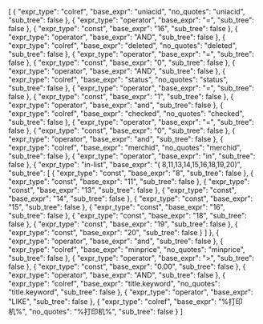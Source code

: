 [
    {
        "expr_type": "colref", 
        "base_expr": "uniacid", 
        "no_quotes": "uniacid", 
        "sub_tree": false
    }, 
    {
        "expr_type": "operator", 
        "base_expr": "=", 
        "sub_tree": false
    }, 
    {
        "expr_type": "const", 
        "base_expr": "16", 
        "sub_tree": false
    }, 
    {
        "expr_type": "operator", 
        "base_expr": "AND", 
        "sub_tree": false
    }, 
    {
        "expr_type": "colref", 
        "base_expr": "deleted", 
        "no_quotes": "deleted", 
        "sub_tree": false
    }, 
    {
        "expr_type": "operator", 
        "base_expr": "=", 
        "sub_tree": false
    }, 
    {
        "expr_type": "const", 
        "base_expr": "0", 
        "sub_tree": false
    }, 
    {
        "expr_type": "operator", 
        "base_expr": "AND", 
        "sub_tree": false
    }, 
    {
        "expr_type": "colref", 
        "base_expr": "status", 
        "no_quotes": "status", 
        "sub_tree": false
    }, 
    {
        "expr_type": "operator", 
        "base_expr": "=", 
        "sub_tree": false
    }, 
    {
        "expr_type": "const", 
        "base_expr": "1", 
        "sub_tree": false
    }, 
    {
        "expr_type": "operator", 
        "base_expr": "and", 
        "sub_tree": false
    }, 
    {
        "expr_type": "colref", 
        "base_expr": "checked", 
        "no_quotes": "checked", 
        "sub_tree": false
    }, 
    {
        "expr_type": "operator", 
        "base_expr": "=", 
        "sub_tree": false
    }, 
    {
        "expr_type": "const", 
        "base_expr": "0", 
        "sub_tree": false
    }, 
    {
        "expr_type": "operator", 
        "base_expr": "and", 
        "sub_tree": false
    }, 
    {
        "expr_type": "colref", 
        "base_expr": "merchid", 
        "no_quotes": "merchid", 
        "sub_tree": false
    }, 
    {
        "expr_type": "operator", 
        "base_expr": "in", 
        "sub_tree": false
    }, 
    {
        "expr_type": "in-list", 
        "base_expr": "( 8,11,13,14,15,16,18,19,20)", 
        "sub_tree": [
            {
                "expr_type": "const", 
                "base_expr": "8", 
                "sub_tree": false
            }, 
            {
                "expr_type": "const", 
                "base_expr": "11", 
                "sub_tree": false
            }, 
            {
                "expr_type": "const", 
                "base_expr": "13", 
                "sub_tree": false
            }, 
            {
                "expr_type": "const", 
                "base_expr": "14", 
                "sub_tree": false
            }, 
            {
                "expr_type": "const", 
                "base_expr": "15", 
                "sub_tree": false
            }, 
            {
                "expr_type": "const", 
                "base_expr": "16", 
                "sub_tree": false
            }, 
            {
                "expr_type": "const", 
                "base_expr": "18", 
                "sub_tree": false
            }, 
            {
                "expr_type": "const", 
                "base_expr": "19", 
                "sub_tree": false
            }, 
            {
                "expr_type": "const", 
                "base_expr": "20", 
                "sub_tree": false
            }
        ]
    }, 
    {
        "expr_type": "operator", 
        "base_expr": "and", 
        "sub_tree": false
    }, 
    {
        "expr_type": "colref", 
        "base_expr": "minprice", 
        "no_quotes": "minprice", 
        "sub_tree": false
    }, 
    {
        "expr_type": "operator", 
        "base_expr": ">", 
        "sub_tree": false
    }, 
    {
        "expr_type": "const", 
        "base_expr": "0.00", 
        "sub_tree": false
    }, 
    {
        "expr_type": "operator", 
        "base_expr": "AND", 
        "sub_tree": false
    }, 
    {
        "expr_type": "colref", 
        "base_expr": "title.keyword", 
        "no_quotes": "title.keyword", 
        "sub_tree": false
    }, 
    {
        "expr_type": "operator", 
        "base_expr": "LIKE", 
        "sub_tree": false
    }, 
    {
        "expr_type": "colref", 
        "base_expr": "%打印机%", 
        "no_quotes": "%打印机%", 
        "sub_tree": false
    }
]
